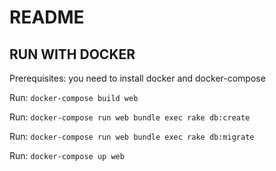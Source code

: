 # README

## RUN WITH DOCKER

Prerequisites: you need to install docker and docker-compose

Run: `docker-compose build web`

Run: `docker-compose run web bundle exec rake db:create`

Run: `docker-compose run web bundle exec rake db:migrate`

Run: `docker-compose up web`
